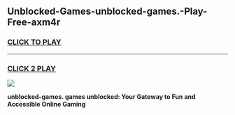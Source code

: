 
## Unblocked-Games-unblocked-games.-Play-Free-axm4r
<h3>
<a href="https://premium76.site?title=unblocked-games.&ref=24M">CLICK TO PLAY</a></h3>
<hr>

<h3>
<a href="https://premium76.site?title=unblocked-games.&ref=24M">CLICK 2 PLAY</a>
  
</h3>

<a href="https://premium76.site?title=unblocked-games.&ref=24M"><img src="https://clearcache.store/games.png"></a>


**unblocked-games. games unblocked: Your Gateway to Fun and Accessible Online Gaming**
